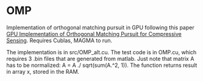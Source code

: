 # OMP

Implementation of orthogonal matching pursuit in GPU following this paper [GPU Implementation of Orthogonal Matching Pursuit for Compressive Sensing](http://ieeexplore.ieee.org.proxy.libraries.rutgers.edu/stamp/stamp.jsp?arnumber=6121402).
Requires Cublas, MAGMA to run.

The implementation is in src/OMP_alt.cu. The test code is in OMP.cu, which requires 3 .bin files that are generated from matlab.
Just note that matrix A has to be normalized: A = A ./ sqrt(sum(A.^2, 1)). The function returns result in array x, stored in the RAM.
